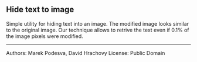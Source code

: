## Hide text to image

Simple utility for hiding text into an image. The modified image looks similar to the original image. Our technique allows to retrive the text even if 0.1% of the image pixels were modified. 

***

Authors: Marek Podesva, David Hrachovy
License: Public Domain
